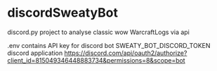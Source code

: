 # discordSweatyBot
 discord.py project to analyse classic wow WarcraftLogs via api


.env contains API key for discord bot SWEATY_BOT_DISCORD_TOKEN
discord application https://discord.com/api/oauth2/authorize?client_id=815049346448883734&permissions=8&scope=bot

